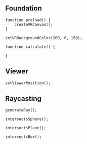 ## Foundation

```
function preload() {
    createVRCanvas();
}
```

```
setVRBackgroundColor(200, 0, 150);
```

```
function calculate() {

}
```

## Viewer

```
setViewerPosition();
```

## Raycasting

```
generateRay();
```

```
intersectsSphere();
```

```
intersectsPlane();
```

```
intersectsBox();
```